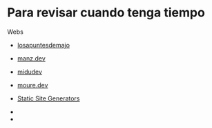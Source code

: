 # Para revisar cuando tenga tiempo

Webs

- [losapuntesdemajo](https://losapuntesdemajo.vercel.app/)

- [manz.dev](https://manz.dev/)

- [midudev](https://midu.dev/)

- [moure.dev](https://moure.dev/)

- [Static Site Generators](https://jamstack.org/generators/)

- 

- 
